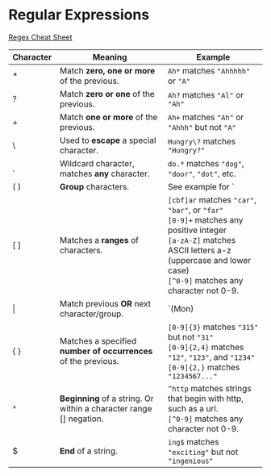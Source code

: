 # Regular Expressions

[Regex Cheat Sheet](https://www.petefreitag.com/cheatsheets/regex/)

| Character | Meaning | Example
|-----------|---------|--------
\* | Match **zero, one or more** of the previous. | `Ah*` matches `"Ahhhhh"` or `"A"`
? | Match **zero or one** of the previous. | `Ah?` matches `"Al"` or `"Ah"`
\+ | Match **one or more** of the previous. | `Ah+` matches `"Ah"` or `"Ahhh"` but not `"A"`
\ | Used to **escape** a special character. | `Hungry\?` matches `"Hungry?"`
. | Wildcard character, matches **any** character. | `do.*` matches `"dog"`, `"door"`, `"dot"`, etc.
( ) | **Group** characters. | See example for `|`
[ ] | Matches a **ranges** of characters. | `[cbf]ar` matches `"car"`, `"bar"`, or `"far"` <br> `[0-9]+` matches any positive integer <br> `[a-zA-Z]` matches ASCII letters a-z (uppercase and lower case) <br> `[^0-9]` matches any character not 0-9. 
\| | Match previous **OR** next character/group. | `(Mon)|(Tues)`day matches `"Monday"` or `"Tuesday"`
{ } | Matches a specified **number of occurrences** of the previous. | `[0-9]{3}` matches `"315"` but not `"31"` <br> `[0-9]{2,4}` matches `"12"`, `"123"`, and `"1234"` <br> `[0-9]{2,}` matches `"1234567..."`
^ | **Beginning** of a string. Or within a character range [] negation. | `^http` matches strings that begin with http, such as a url. <br> `[^0-9]` matches any character not 0-9.
$ | **End** of a string. | `ing$` matches `"exciting"` but not `"ingenious"`
